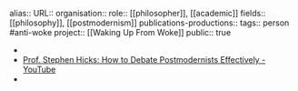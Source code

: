 alias::
URL::
organisation::
role:: [[philosopher]], [[academic]] 
fields:: [[philosophy]], [[postmodernism]] 
publications-productions:: 
tags:: person #anti-woke 
project:: [[Waking Up From Woke]] 
public:: true

-
- [Prof. Stephen Hicks: How to Debate Postmodernists Effectively - YouTube](https://www.youtube.com/watch?v=QfFWRWCxQrg)
-
